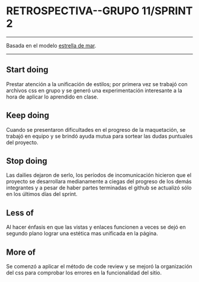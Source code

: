 # RETROSPECTIVA--GRUPO 11/SPRINT 2

- - - - - - - - - - - - - - - - - - - - -

Basada en el modelo [estrella de mar](https://proyectosagiles.org/2009/06/14/retrospectiva-estrella-mar-starfish-retrospective-scrum/).

- - - - - - - - - - - - - - - - - - - - -


## Start doing
Prestar atención a la unificación de estilos; por primera vez se trabajó con archivos css en grupo y se generó una experimentación interesante a la hora de aplicar lo aprendido en clase.    

## Keep doing
Cuando se presentaron dificultades en el progreso de la maquetación, se trabajó en equipo y se brindó ayuda mutua para sortear las dudas puntuales del proyecto. 
 
## Stop doing
Las dailies dejaron de serlo, los períodos de incomunicación hicieron que el proyecto se desarrollara medianamente a ciegas del progreso de los demás integrantes y a pesar de haber partes terminadas el github se actualizó sólo en los últimos días del sprint.   

## Less of
Al hacer énfasis en que las vistas y enlaces funcionen a veces se dejó en segundo plano lograr una estética mas unificada en la página.

## More of
Se comenzó a aplicar el método de code review y se mejoró la organización del css para comprobar los errores en la funcionalidad del sitio.
